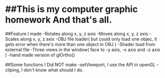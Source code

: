 ##This is my computer graphic homework
And that's all.
===========

##Feature I made
-Rotates along x, y, z axis
-Moves along x, y, z axis
-Scales along x, y, z axis
-OBJ file loader( but could only load one objec, it gets error when there's more than one object in OBJ )
-Shader load from external file
-Three views in the window( face to -y axis, -x axis and -z axis )
-hand made version of glOrtho()


##Some functions I Did NOT make
-setViewport, I use the API in openGL
-cliping, I don't know what should I do.
